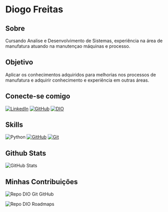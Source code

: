 # Diogo Freitas

## Sobre

Cursando Analise e Desenvolvimento de Sistemas, experiência na área de manufatura atuando na manutençao máquinas e processo.


## Objetivo
Aplicar os conhecimentos adquiridos para melhorias nos processos  de manufatura e adquirir conhecimento e experiência em outras áreas.

## Conecte-se comigo
[![LinkedIn](https://img.shields.io/badge/LinkedIn-000?style=for-the-badge&logo=linkedin&logoColor=0E76A8)](www.linkedin.com/in/diogo-freitas-059b971b2)
[![GitHub](https://img.shields.io/badge/GitHub-000?style=for-the-badge&logo=github&logoColor=30A3DC)](https://github.com/Diogofs86)
[![DIO](https://img.shields.io/badge/DIO-000?style=for-the-badge&logo=DIO&logoColor=30A3DC)](https://web.dio.me/users/diogofreitasdfs)



## Skills
![Python](https://img.shields.io/badge/Python-000?style=for-the-badge&logo=python)
[![GitHub](https://img.shields.io/badge/GitHub-000?style=for-the-badge&logo=github&logoColor=30A3DC)](https://docs.github.com/)
[![Git](https://img.shields.io/badge/Git-000?style=for-the-badge&logo=git&logoColor=E94D5F)](https://git-scm.com/doc) 
## Github Stats
![GitHub Stats](https://github-readme-stats.vercel.app/api?username=Diogofs86&theme=transparent&bg_color=000&border_color=30A3DC&show_icons=true&icon_color=30A3DC&title_color=E94D5F&text_color=FFF)
## Minhas Contribuições
![Repo DIO Git GitHub](https://github-readme-stats.vercel.app/api/pin/?username=elidianaandrade&repo=dio-lab-open-source&theme=transparent&bg_color=000&border_color=30A3DC&show_icons=true&icon_color=30A3DC&title_color=E94D5F&text_color=FFF)

<img src="https://camo.githubusercontent.com/45926bfe7dd5e1e80baeea1af36aed65d32744788e413e9cd6454d97d292357b/68747470733a2f2f6769746875622d726561646d652d73746174732e76657263656c2e6170702f6170692f70696e2f3f757365726e616d653d6469676974616c696e6e6f766174696f6e6f6e65267265706f3d726f61646d6170732662675f636f6c6f723d30303026626f726465725f636f6c6f723d3330413344432673686f775f69636f6e733d747275652669636f6e5f636f6c6f723d333041334443267469746c655f636f6c6f723d45393444354626746578745f636f6c6f723d464646" alt="Repo DIO Roadmaps" data-canonical-src="https://github-readme-stats.vercel.app/api/pin/?username=digitalinnovationone&amp;repo=roadmaps&amp;bg_color=000&amp;border_color=30A3DC&amp;show_icons=true&amp;icon_color=30A3DC&amp;title_color=E94D5F&amp;text_color=FFF" style="max-width: 100%;">
